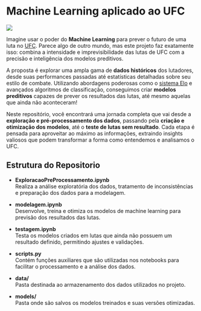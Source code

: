 # Machine Learning aplicado ao UFC
<img src='https://dmxg5wxfqgb4u.cloudfront.net/styles/background_image_sm/s3/2023-07/072123-UFC-290-Octagon-HERO-GettyImages-1526998551.jpg?h=d1cb525d&itok=4J8_DHcp'>

Imagine usar o poder do **Machine Learning** para prever o futuro de uma luta no <a href='https://en.wikipedia.org/wiki/Ultimate_Fighting_Championship'>UFC</a>. Parece algo de outro mundo, mas este projeto faz exatamente isso: combina a intensidade e imprevisibilidade das lutas de UFC com a precisão e inteligência dos modelos preditivos.

A proposta é explorar uma ampla gama de **dados históricos** dos lutadores, desde suas performances passadas até estatísticas detalhadas sobre seu estilo de combate. Utilizando abordagens poderosas como o <a href='https://en.wikipedia.org/wiki/Elo_rating_system'>sistema Elo</a> e avançados algoritmos de classificação, conseguimos criar **modelos preditivos** capazes de prever os resultados das lutas, até mesmo aquelas que ainda não aconteceram!

Neste repositório, você encontrará uma jornada completa que vai desde a **exploração e pré-processamento dos dados**, passando pela **criação e otimização dos modelos**, até o **teste de lutas sem resultado**. Cada etapa é pensada para aproveitar ao máximo as informações, extraindo insights valiosos que podem transformar a forma como entendemos e analisamos o UFC.

## Estrutura do Repositorio

- **ExploracaoPreProcessamento.ipynb**  
  Realiza a análise exploratória dos dados, tratamento de inconsistências e preparação dos dados para a modelagem.

- **modelagem.ipynb**  
  Desenvolve, treina e otimiza os modelos de machine learning para previsão dos resultados das lutas.

- **testagem.ipynb**  
  Testa os modelos criados em lutas que ainda não possuem um resultado definido, permitindo ajustes e validações.

- **scripts.py**  
  Contém funções auxiliares que são utilizadas nos notebooks para facilitar o processamento e a análise dos dados.

- **data/**  
  Pasta destinada ao armazenamento dos dados utilizados no projeto.

- **models/**  
  Pasta onde são salvos os modelos treinados e suas versões otimizadas.
